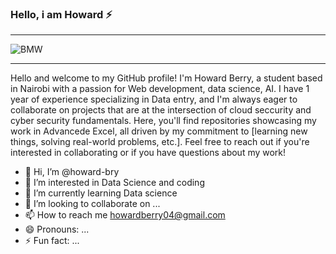 ### Hello, i am Howard  ⚡
***
![BMW]()
***
Hello and welcome to my GitHub profile! I'm Howard Berry, a student based in Nairobi with a passion for Web development, data science, AI. I have 1 year of experience specializing in Data entry, and I'm always eager to collaborate on projects that are at the intersection of cloud seccurity and cyber security fundamentals. Here, you'll find repositories showcasing my work in  Advancede Excel, all driven by my commitment to [learning new things, solving real-world problems, etc.]. Feel free to reach out if you're interested in collaborating or if you have questions about my work!


- 👋 Hi, I’m @howard-bry
- 👀 I’m interested in Data Science and coding
- 🌱 I’m currently learning Data science
- 💞️ I’m looking to collaborate on ...
- 📫 How to reach me howardberry04@gmail.com 
- 😄 Pronouns: ...
- ⚡ Fun fact: ...

<!---
howard-bry/howard-bry is a ✨ special ✨ repository because its `README.md` (this file) appears on your GitHub profile.
You can click the Preview link to take a look at your changes.
--->

